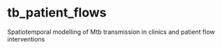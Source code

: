 # tb_patient_flows
Spatiotemporal modelling of Mtb transmission in clinics and patient flow interventions
